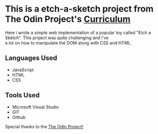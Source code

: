 <h1>This is a etch-a-sketch project from The Odin Project's <a href="https://www.theodinproject.com/" target="_blank" >Curriculum </a></h1>

<p>Here i wrote a simple web implementation of a popular toy called "Etch a Sketch". This project was quite challenging and i've </br>
a lot on how to manipulate the DOM along with CSS and HTML.

<h2>Languages Used</h2>
<ul>
  <li>JavaScript</li>
  <li>HTML</li>
  <li>CSS</li>
</ul>

<h2>Tools Used</h2>
<ul>
  <li>Microsoft Visual Studio</li>
  <li>GIT</li>
  <li>Github</li>
</ul>

<p>Special thanks to the <a href = "https://www.theodinproject.com" target = "_blank">The Odin Project!</p>
